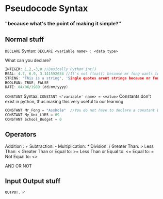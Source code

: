 # Pseudocode Syntax
### "because what's the point of making it simple?"

## Normal stuff

`DECLARE`
Syntax: `DECLARE <variable name> : <data type>`

What can you declare?

```C
INTEGER: 1,2,-3,0 //Basically Python int()
REAL: 4.7, 6.9, 3.141592654 //It's not float() because mr fong wants to make everyones life difficult
STRING: "This is a string", 'Single quotes arent strings because mr fong hates you'
BOOLEAN: TRUE, FALSE
DATE: 04/06/1989 (dd/mm/yyyy)
```

`CONSTANT`
Syntax: `CONSTANT <'variable' name> = <value>`
Constants don't exist in python,  thus making this very useful to our learning
```C
CONSTANT Mr_Fong = "Asshole"  //You do not have to declare a constant before you assign a value to it for some reason
CONSTANT My_Uni_L1R5 = 69
CONSTANT School_Budget = 0
```

## Operators
Addition : +
Subtraction: -
Multiplication: *
Division: / 
Greater Than: >
Less Than: <
Greater Than or Equal to: >=
Less Than or Equal to: <=
Equal to: =
Not Equal to: <>

AND
OR
NOT

## Input Output stuff

`OUTPUT, P`